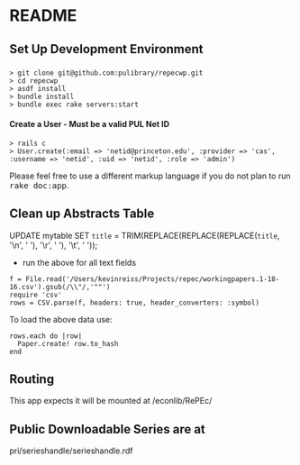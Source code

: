 # README

## Set Up Development Environment

###
```
> git clone git@github.com:pulibrary/repecwp.git
> cd repecwp
> asdf install
> bundle install
> bundle exec rake servers:start
```

#### Create a User - Must be a valid PUL Net ID
```
> rails c
> User.create(:email => 'netid@princeton.edu', :provider => 'cas', :username => 'netid', :uid => 'netid', :role => 'admin')
```

Please feel free to use a different markup language if you do not plan to run
<tt>rake doc:app</tt>.

## Clean up Abstracts Table

UPDATE mytable SET `title` = TRIM(REPLACE(REPLACE(REPLACE(`title`, '\n', ' '), '\r', ' '), '\t', ' '));


* run the above for all text fields
```
f = File.read('/Users/kevinreiss/Projects/repec/workingpapers.1-18-16.csv').gsub(/\\"/,'""')
require 'csv'
rows = CSV.parse(f, headers: true, header_converters: :symbol)
```
To load the above data use:

```
rows.each do |row|
  Paper.create! row.to_hash
end
```

## Routing
This app expects it will be mounted at /econlib/RePEc/

## Public Downloadable Series are at
pri/serieshandle/serieshandle.rdf